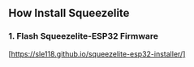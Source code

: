 ## How Install Squeezelite
### 1. Flash Squeezelite-ESP32 Firmware
[https://sle118.github.io/squeezelite-esp32-installer/]

